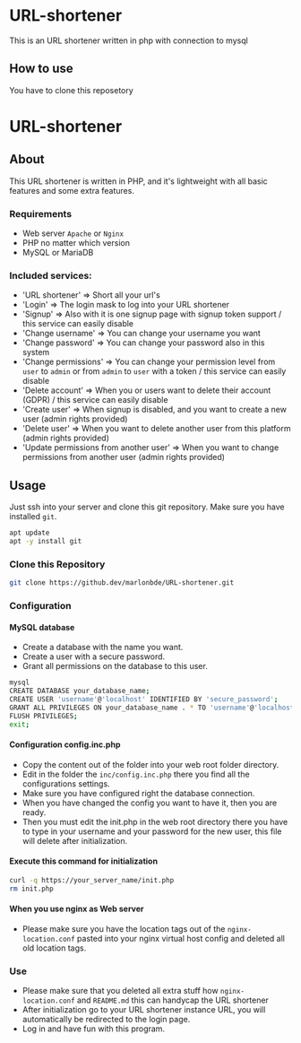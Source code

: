 # URL-shortener
This is an URL shortener written in php with connection to mysql

## How to use
You have to clone this reposetory 

# URL-shortener

## About
This URL shortener is written in PHP, and it's lightweight with all basic features and some extra features.
### Requirements
- Web server `Apache` or `Nginx`
- PHP no matter which version
- MySQL or MariaDB
### Included services:
- 'URL shortener' => Short all your url's
- 'Login' => The login mask to log into your URL shortener
- 'Signup' => Also with it is one signup page with signup token support / this service can easily disable
- 'Change username' => You can change your username you want
- 'Change password' => You can change your password also in this system
- 'Change permissions' => You can change your permission level from `user` to `admin` or from `admin` to `user` with a token / this service can easily disable
- 'Delete account' => When you or users want to delete their account (GDPR) / this service can easily disable
- 'Create user' => When signup is disabled, and you want to create a new user (admin rights provided)
- 'Delete user' => When you want to delete another user from this platform (admin rights provided)
- 'Update permissions from another user' => When you want to change permissions from another user (admin rights provided)
## Usage
Just ssh into your server and clone this git repository. Make sure you have installed `git`.
```bash
apt update
apt -y install git
```
### Clone this Repository
```bash
git clone https://github.dev/marlonbde/URL-shortener.git
```
### Configuration
#### MySQL database
- Create a database with the name you want.
- Create a user with a secure password.
- Grant all permissions on the database to this user.
```bash
mysql
CREATE DATABASE your_database_name;
CREATE USER 'username'@'localhost' IDENTIFIED BY 'secure_password';
GRANT ALL PRIVILEGES ON your_database_name . * TO 'username'@'localhost';
FLUSH PRIVILEGES;
exit;
```
#### Configuration config.inc.php
- Copy the content out of the folder into your web root folder directory.
- Edit in the folder the `inc/config.inc.php` there you find all the configurations settings.
- Make sure you have configured right the database connection.
- When you have changed the config you want to have it, then you are ready.
- Then you must edit the init.php in the web root directory there you have to type in your username and your password for the new user, this file will delete after initialization.
#### Execute this command for initialization
```bash
curl -q https://your_server_name/init.php
rm init.php
```
#### When you use nginx as Web server
- Please make sure you have the location tags out of the `nginx-location.conf` pasted into your nginx virtual host config and deleted all old location tags.
### Use
- Please make sure that you deleted all extra stuff how `nginx-location.conf` and `README.md` this can handycap the URL shortener
- After initialization go to your URL shortener instance URL, you will automatically be redirected to the login page.
- Log in and have fun with this program.